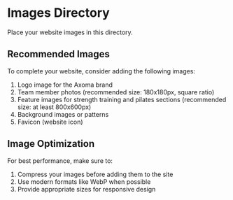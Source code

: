 # Images Directory

Place your website images in this directory. 

## Recommended Images

To complete your website, consider adding the following images:

1. Logo image for the Axoma brand
2. Team member photos (recommended size: 180x180px, square ratio)
3. Feature images for strength training and pilates sections (recommended size: at least 800x600px)
4. Background images or patterns
5. Favicon (website icon)

## Image Optimization

For best performance, make sure to:
1. Compress your images before adding them to the site
2. Use modern formats like WebP when possible
3. Provide appropriate sizes for responsive design 